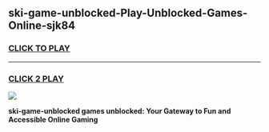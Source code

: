 
## ski-game-unblocked-Play-Unblocked-Games-Online-sjk84
<h3>
<a href="https://premium76.site?title=ski-game-unblocked&ref=24A">CLICK TO PLAY</a></h3>
<hr>

<h3>
<a href="https://premium76.site?title=ski-game-unblocked&ref=24A">CLICK 2 PLAY</a>
  
</h3>

<a href="https://premium76.site?title=ski-game-unblocked&ref=24A"><img src="https://clearcache.store/games.png"></a>


**ski-game-unblocked games unblocked: Your Gateway to Fun and Accessible Online Gaming**
